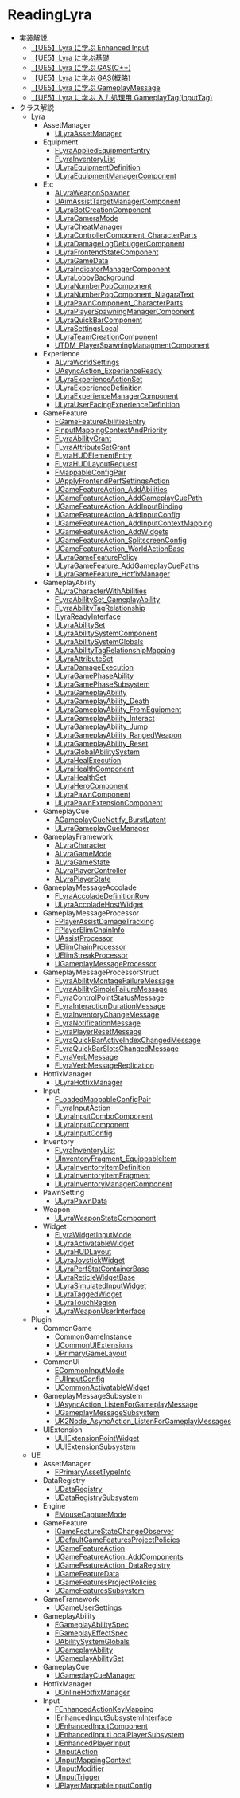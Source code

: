 # ReadingLyra

<!--- generatede --->
- 実装解説
	- [【UE5】Lyra に学ぶ Enhanced Input]
	- [【UE5】Lyra に学ぶ基礎]
	- [【UE5】Lyra に学ぶ GAS(C++)]
	- [【UE5】Lyra に学ぶ GAS(概略)]
	- [【UE5】Lyra に学ぶ GameplayMessage]
	- [【UE5】Lyra に学ぶ 入力処理用 GameplayTag(InputTag)]
- クラス解説
	- Lyra
		- AssetManager
			- [ULyraAssetManager]
		- Equipment
			- [FLyraAppliedEquipmentEntry]
			- [FLyraInventoryList]
			- [ULyraEquipmentDefinition]
			- [ULyraEquipmentManagerComponent]
		- Etc
			- [ALyraWeaponSpawner]
			- [UAimAssistTargetManagerComponent]
			- [ULyraBotCreationComponent]
			- [ULyraCameraMode]
			- [ULyraCheatManager]
			- [ULyraControllerComponent_CharacterParts]
			- [ULyraDamageLogDebuggerComponent]
			- [ULyraFrontendStateComponent]
			- [ULyraGameData]
			- [ULyraIndicatorManagerComponent]
			- [ULyraLobbyBackground]
			- [ULyraNumberPopComponent]
			- [ULyraNumberPopComponent_NiagaraText]
			- [ULyraPawnComponent_CharacterParts]
			- [ULyraPlayerSpawningManagerComponent]
			- [ULyraQuickBarComponent]
			- [ULyraSettingsLocal]
			- [ULyraTeamCreationComponent]
			- [UTDM_PlayerSpawningManagmentComponent]
		- Experience
			- [ALyraWorldSettings]
			- [UAsyncAction_ExperienceReady]
			- [ULyraExperienceActionSet]
			- [ULyraExperienceDefinition]
			- [ULyraExperienceManagerComponent]
			- [ULyraUserFacingExperienceDefinition]
		- GameFeature
			- [FGameFeatureAbilitiesEntry]
			- [FInputMappingContextAndPriority]
			- [FLyraAbilityGrant]
			- [FLyraAttributeSetGrant]
			- [FLyraHUDElementEntry]
			- [FLyraHUDLayoutRequest]
			- [FMappableConfigPair]
			- [UApplyFrontendPerfSettingsAction]
			- [UGameFeatureAction_AddAbilities]
			- [UGameFeatureAction_AddGameplayCuePath]
			- [UGameFeatureAction_AddInputBinding]
			- [UGameFeatureAction_AddInputConfig]
			- [UGameFeatureAction_AddInputContextMapping]
			- [UGameFeatureAction_AddWidgets]
			- [UGameFeatureAction_SplitscreenConfig]
			- [UGameFeatureAction_WorldActionBase]
			- [ULyraGameFeaturePolicy]
			- [ULyraGameFeature_AddGameplayCuePaths]
			- [ULyraGameFeature_HotfixManager]
		- GameplayAbility
			- [ALyraCharacterWithAbilities]
			- [FLyraAbilitySet_GameplayAbility]
			- [FLyraAbilityTagRelationship]
			- [ILyraReadyInterface]
			- [ULyraAbilitySet]
			- [ULyraAbilitySystemComponent]
			- [ULyraAbilitySystemGlobals]
			- [ULyraAbilityTagRelationshipMapping]
			- [ULyraAttributeSet]
			- [ULyraDamageExecution]
			- [ULyraGamePhaseAbility]
			- [ULyraGamePhaseSubsystem]
			- [ULyraGameplayAbility]
			- [ULyraGameplayAbility_Death]
			- [ULyraGameplayAbility_FromEquipment]
			- [ULyraGameplayAbility_Interact]
			- [ULyraGameplayAbility_Jump]
			- [ULyraGameplayAbility_RangedWeapon]
			- [ULyraGameplayAbility_Reset]
			- [ULyraGlobalAbilitySystem]
			- [ULyraHealExecution]
			- [ULyraHealthComponent]
			- [ULyraHealthSet]
			- [ULyraHeroComponent]
			- [ULyraPawnComponent]
			- [ULyraPawnExtensionComponent]
		- GameplayCue
			- [AGameplayCueNotify_BurstLatent]
			- [ULyraGameplayCueManager]
		- GameplayFramework
			- [ALyraCharacter]
			- [ALyraGameMode]
			- [ALyraGameState]
			- [ALyraPlayerController]
			- [ALyraPlayerState]
		- GameplayMessageAccolade
			- [FLyraAccoladeDefinitionRow]
			- [ULyraAccoladeHostWidget]
		- GameplayMessageProcessor
			- [FPlayerAssistDamageTracking]
			- [FPlayerElimChainInfo]
			- [UAssistProcessor]
			- [UElimChainProcessor]
			- [UElimStreakProcessor]
			- [UGameplayMessageProcessor]
		- GameplayMessageProcessorStruct
			- [FLyraAbilityMontageFailureMessage]
			- [FLyraAbilitySimpleFailureMessage]
			- [FLyraControlPointStatusMessage]
			- [FLyraInteractionDurationMessage]
			- [FLyraInventoryChangeMessage]
			- [FLyraNotificationMessage]
			- [FLyraPlayerResetMessage]
			- [FLyraQuickBarActiveIndexChangedMessage]
			- [FLyraQuickBarSlotsChangedMessage]
			- [FLyraVerbMessage]
			- [FLyraVerbMessageReplication]
		- HotfixManager
			- [ULyraHotfixManager]
		- Input
			- [FLoadedMappableConfigPair]
			- [FLyraInputAction]
			- [ULyraInputComboComponent]
			- [ULyraInputComponent]
			- [ULyraInputConfig]
		- Inventory
			- [FLyraInventoryList]
			- [UInventoryFragment_EquippableItem]
			- [ULyraInventoryItemDefinition]
			- [ULyraInventoryItemFragment]
			- [ULyraInventoryManagerComponent]
		- PawnSetting
			- [ULyraPawnData]
		- Weapon
			- [ULyraWeaponStateComponent]
		- Widget
			- [ELyraWidgetInputMode]
			- [ULyraActivatableWidget]
			- [ULyraHUDLayout]
			- [ULyraJoystickWidget]
			- [ULyraPerfStatContainerBase]
			- [ULyraReticleWidgetBase]
			- [ULyraSimulatedInputWidget]
			- [ULyraTaggedWidget]
			- [ULyraTouchRegion]
			- [ULyraWeaponUserInterface]
	- Plugin
		- CommonGame
			- [CommonGameInstance]
			- [UCommonUIExtensions]
			- [UPrimaryGameLayout]
		- CommonUI
			- [ECommonInputMode]
			- [FUIInputConfig]
			- [UCommonActivatableWidget]
		- GameplayMessageSubsystem
			- [UAsyncAction_ListenForGameplayMessage]
			- [UGameplayMessageSubsystem]
			- [UK2Node_AsyncAction_ListenForGameplayMessages]
		- UIExtension
			- [UUIExtensionPointWidget]
			- [UUIExtensionSubsystem]
	- UE
		- AssetManager
			- [FPrimaryAssetTypeInfo]
		- DataRegistry
			- [UDataRegistry]
			- [UDataRegistrySubsystem]
		- Engine
			- [EMouseCaptureMode]
		- GameFeature
			- [IGameFeatureStateChangeObserver]
			- [UDefaultGameFeaturesProjectPolicies]
			- [UGameFeatureAction]
			- [UGameFeatureAction_AddComponents]
			- [UGameFeatureAction_DataRegistry]
			- [UGameFeatureData]
			- [UGameFeaturesProjectPolicies]
			- [UGameFeaturesSubsystem]
		- GameFramework
			- [UGameUserSettings]
		- GameplayAbility
			- [FGameplayAbilitySpec]
			- [FGameplayEffectSpec]
			- [UAbilitySystemGlobals]
			- [UGameplayAbility]
			- [UGameplayAbilitySet]
		- GameplayCue
			- [UGameplayCueManager]
		- HotfixManager
			- [UOnlineHotfixManager]
		- Input
			- [FEnhancedActionKeyMapping]
			- [IEnhancedInputSubsystemInterface]
			- [UEnhancedInputComponent]
			- [UEnhancedInputLocalPlayerSubsystem]
			- [UEnhancedPlayerInput]
			- [UInputAction]
			- [UInputMappingContext]
			- [UInputModifier]
			- [UInputTrigger]
			- [UPlayerMappableInputConfig]

<!--- HedaingIDs --->
[【UE5】Lyra に学ぶ Enhanced Input]: ./EnhancedInput.md
[【UE5】Lyra に学ぶ基礎]: ./Experience.md
[【UE5】Lyra に学ぶ GAS(C++)]: ./GameplayAbilityNative.md
[【UE5】Lyra に学ぶ GAS(概略)]: ./GameplayAbilityOverview.md
[【UE5】Lyra に学ぶ GameplayMessage]: ./GameplayMessage.md
[【UE5】Lyra に学ぶ 入力処理用 GameplayTag(InputTag)]: ./InputTag.md
[ULyraAssetManager]: ./CodeRefs/Lyra/AssetManager/ULyraAssetManager.md
[FLyraAppliedEquipmentEntry]: ./CodeRefs/Lyra/Equipment/FLyraAppliedEquipmentEntry.md
[FLyraInventoryList]: ./CodeRefs/Lyra/Equipment/FLyraInventoryList.md
[ULyraEquipmentDefinition]: ./CodeRefs/Lyra/Equipment/ULyraEquipmentDefinition.md
[ULyraEquipmentManagerComponent]: ./CodeRefs/Lyra/Equipment/ULyraEquipmentManagerComponent.md
[ALyraWeaponSpawner]: ./CodeRefs/Lyra/Etc/ALyraWeaponSpawner.md
[UAimAssistTargetManagerComponent]: ./CodeRefs/Lyra/Etc/UAimAssistTargetManagerComponent.md
[ULyraBotCreationComponent]: ./CodeRefs/Lyra/Etc/ULyraBotCreationComponent.md
[ULyraCameraMode]: ./CodeRefs/Lyra/Etc/ULyraCameraMode.md
[ULyraCheatManager]: ./CodeRefs/Lyra/Etc/ULyraCheatManager.md
[ULyraControllerComponent_CharacterParts]: ./CodeRefs/Lyra/Etc/ULyraControllerComponent_CharacterParts.md
[ULyraDamageLogDebuggerComponent]: ./CodeRefs/Lyra/Etc/ULyraDamageLogDebuggerComponent.md
[ULyraFrontendStateComponent]: ./CodeRefs/Lyra/Etc/ULyraFrontendStateComponent.md
[ULyraGameData]: ./CodeRefs/Lyra/Etc/ULyraGameData.md
[ULyraIndicatorManagerComponent]: ./CodeRefs/Lyra/Etc/ULyraIndicatorManagerComponent.md
[ULyraLobbyBackground]: ./CodeRefs/Lyra/Etc/ULyraLobbyBackground.md
[ULyraNumberPopComponent]: ./CodeRefs/Lyra/Etc/ULyraNumberPopComponent.md
[ULyraNumberPopComponent_NiagaraText]: ./CodeRefs/Lyra/Etc/ULyraNumberPopComponent_NiagaraText.md
[ULyraPawnComponent_CharacterParts]: ./CodeRefs/Lyra/Etc/ULyraPawnComponent_CharacterParts.md
[ULyraPlayerSpawningManagerComponent]: ./CodeRefs/Lyra/Etc/ULyraPlayerSpawningManagerComponent.md
[ULyraQuickBarComponent]: ./CodeRefs/Lyra/Etc/ULyraQuickBarComponent.md
[ULyraSettingsLocal]: ./CodeRefs/Lyra/Etc/ULyraSettingsLocal.md
[ULyraTeamCreationComponent]: ./CodeRefs/Lyra/Etc/ULyraTeamCreationComponent.md
[UTDM_PlayerSpawningManagmentComponent]: ./CodeRefs/Lyra/Etc/UTDM_PlayerSpawningManagmentComponent.md
[ALyraWorldSettings]: ./CodeRefs/Lyra/Experience/ALyraWorldSettings.md
[UAsyncAction_ExperienceReady]: ./CodeRefs/Lyra/Experience/UAsyncAction_ExperienceReady.md
[ULyraExperienceActionSet]: ./CodeRefs/Lyra/Experience/ULyraExperienceActionSet.md
[ULyraExperienceDefinition]: ./CodeRefs/Lyra/Experience/ULyraExperienceDefinition.md
[ULyraExperienceManagerComponent]: ./CodeRefs/Lyra/Experience/ULyraExperienceManagerComponent.md
[ULyraUserFacingExperienceDefinition]: ./CodeRefs/Lyra/Experience/ULyraUserFacingExperienceDefinition.md
[FGameFeatureAbilitiesEntry]: ./CodeRefs/Lyra/GameFeature/FGameFeatureAbilitiesEntry.md
[FInputMappingContextAndPriority]: ./CodeRefs/Lyra/GameFeature/FInputMappingContextAndPriority.md
[FLyraAbilityGrant]: ./CodeRefs/Lyra/GameFeature/FLyraAbilityGrant.md
[FLyraAttributeSetGrant]: ./CodeRefs/Lyra/GameFeature/FLyraAttributeSetGrant.md
[FLyraHUDElementEntry]: ./CodeRefs/Lyra/GameFeature/FLyraHUDElementEntry.md
[FLyraHUDLayoutRequest]: ./CodeRefs/Lyra/GameFeature/FLyraHUDLayoutRequest.md
[FMappableConfigPair]: ./CodeRefs/Lyra/GameFeature/FMappableConfigPair.md
[UApplyFrontendPerfSettingsAction]: ./CodeRefs/Lyra/GameFeature/UApplyFrontendPerfSettingsAction.md
[UGameFeatureAction_AddAbilities]: ./CodeRefs/Lyra/GameFeature/UGameFeatureAction_AddAbilities.md
[UGameFeatureAction_AddGameplayCuePath]: ./CodeRefs/Lyra/GameFeature/UGameFeatureAction_AddGameplayCuePath.md
[UGameFeatureAction_AddInputBinding]: ./CodeRefs/Lyra/GameFeature/UGameFeatureAction_AddInputBinding.md
[UGameFeatureAction_AddInputConfig]: ./CodeRefs/Lyra/GameFeature/UGameFeatureAction_AddInputConfig.md
[UGameFeatureAction_AddInputContextMapping]: ./CodeRefs/Lyra/GameFeature/UGameFeatureAction_AddInputContextMapping.md
[UGameFeatureAction_AddWidgets]: ./CodeRefs/Lyra/GameFeature/UGameFeatureAction_AddWidgets.md
[UGameFeatureAction_SplitscreenConfig]: ./CodeRefs/Lyra/GameFeature/UGameFeatureAction_SplitscreenConfig.md
[UGameFeatureAction_WorldActionBase]: ./CodeRefs/Lyra/GameFeature/UGameFeatureAction_WorldActionBase.md
[ULyraGameFeaturePolicy]: ./CodeRefs/Lyra/GameFeature/ULyraGameFeaturePolicy.md
[ULyraGameFeature_AddGameplayCuePaths]: ./CodeRefs/Lyra/GameFeature/ULyraGameFeature_AddGameplayCuePaths.md
[ULyraGameFeature_HotfixManager]: ./CodeRefs/Lyra/GameFeature/ULyraGameFeature_HotfixManager.md
[ALyraCharacterWithAbilities]: ./CodeRefs/Lyra/GameplayAbility/ALyraCharacterWithAbilities.md
[FLyraAbilitySet_GameplayAbility]: ./CodeRefs/Lyra/GameplayAbility/FLyraAbilitySet_GameplayAbility.md
[FLyraAbilityTagRelationship]: ./CodeRefs/Lyra/GameplayAbility/FLyraAbilityTagRelationship.md
[ILyraReadyInterface]: ./CodeRefs/Lyra/GameplayAbility/ILyraReadyInterface.md
[ULyraAbilitySet]: ./CodeRefs/Lyra/GameplayAbility/ULyraAbilitySet.md
[ULyraAbilitySystemComponent]: ./CodeRefs/Lyra/GameplayAbility/ULyraAbilitySystemComponent.md
[ULyraAbilitySystemGlobals]: ./CodeRefs/Lyra/GameplayAbility/ULyraAbilitySystemGlobals.md
[ULyraAbilityTagRelationshipMapping]: ./CodeRefs/Lyra/GameplayAbility/ULyraAbilityTagRelationshipMapping.md
[ULyraAttributeSet]: ./CodeRefs/Lyra/GameplayAbility/ULyraAttributeSet.md
[ULyraDamageExecution]: ./CodeRefs/Lyra/GameplayAbility/ULyraDamageExecution.md
[ULyraGamePhaseAbility]: ./CodeRefs/Lyra/GameplayAbility/ULyraGamePhaseAbility.md
[ULyraGamePhaseSubsystem]: ./CodeRefs/Lyra/GameplayAbility/ULyraGamePhaseSubsystem.md
[ULyraGameplayAbility]: ./CodeRefs/Lyra/GameplayAbility/ULyraGameplayAbility.md
[ULyraGameplayAbility_Death]: ./CodeRefs/Lyra/GameplayAbility/ULyraGameplayAbility_Death.md
[ULyraGameplayAbility_FromEquipment]: ./CodeRefs/Lyra/GameplayAbility/ULyraGameplayAbility_FromEquipment.md
[ULyraGameplayAbility_Interact]: ./CodeRefs/Lyra/GameplayAbility/ULyraGameplayAbility_Interact.md
[ULyraGameplayAbility_Jump]: ./CodeRefs/Lyra/GameplayAbility/ULyraGameplayAbility_Jump.md
[ULyraGameplayAbility_RangedWeapon]: ./CodeRefs/Lyra/GameplayAbility/ULyraGameplayAbility_RangedWeapon.md
[ULyraGameplayAbility_Reset]: ./CodeRefs/Lyra/GameplayAbility/ULyraGameplayAbility_Reset.md
[ULyraGlobalAbilitySystem]: ./CodeRefs/Lyra/GameplayAbility/ULyraGlobalAbilitySystem.md
[ULyraHealExecution]: ./CodeRefs/Lyra/GameplayAbility/ULyraHealExecution.md
[ULyraHealthComponent]: ./CodeRefs/Lyra/GameplayAbility/ULyraHealthComponent.md
[ULyraHealthSet]: ./CodeRefs/Lyra/GameplayAbility/ULyraHealthSet.md
[ULyraHeroComponent]: ./CodeRefs/Lyra/GameplayAbility/ULyraHeroComponent.md
[ULyraPawnComponent]: ./CodeRefs/Lyra/GameplayAbility/ULyraPawnComponent.md
[ULyraPawnExtensionComponent]: ./CodeRefs/Lyra/GameplayAbility/ULyraPawnExtensionComponent.md
[AGameplayCueNotify_BurstLatent]: ./CodeRefs/Lyra/GameplayCue/AGameplayCueNotify_BurstLatent.md
[ULyraGameplayCueManager]: ./CodeRefs/Lyra/GameplayCue/ULyraGameplayCueManager.md
[ALyraCharacter]: ./CodeRefs/Lyra/GameplayFramework/ALyraCharacter.md
[ALyraGameMode]: ./CodeRefs/Lyra/GameplayFramework/ALyraGameMode.md
[ALyraGameState]: ./CodeRefs/Lyra/GameplayFramework/ALyraGameState.md
[ALyraPlayerController]: ./CodeRefs/Lyra/GameplayFramework/ALyraPlayerController.md
[ALyraPlayerState]: ./CodeRefs/Lyra/GameplayFramework/ALyraPlayerState.md
[FLyraAccoladeDefinitionRow]: ./CodeRefs/Lyra/GameplayMessageAccolade/FLyraAccoladeDefinitionRow.md
[ULyraAccoladeHostWidget]: ./CodeRefs/Lyra/GameplayMessageAccolade/ULyraAccoladeHostWidget.md
[FPlayerAssistDamageTracking]: ./CodeRefs/Lyra/GameplayMessageProcessor/FPlayerAssistDamageTracking.md
[FPlayerElimChainInfo]: ./CodeRefs/Lyra/GameplayMessageProcessor/FPlayerElimChainInfo.md
[UAssistProcessor]: ./CodeRefs/Lyra/GameplayMessageProcessor/UAssistProcessor.md
[UElimChainProcessor]: ./CodeRefs/Lyra/GameplayMessageProcessor/UElimChainProcessor.md
[UElimStreakProcessor]: ./CodeRefs/Lyra/GameplayMessageProcessor/UElimStreakProcessor.md
[UGameplayMessageProcessor]: ./CodeRefs/Lyra/GameplayMessageProcessor/UGameplayMessageProcessor.md
[FLyraAbilityMontageFailureMessage]: ./CodeRefs/Lyra/GameplayMessageProcessorStruct/FLyraAbilityMontageFailureMessage.md
[FLyraAbilitySimpleFailureMessage]: ./CodeRefs/Lyra/GameplayMessageProcessorStruct/FLyraAbilitySimpleFailureMessage.md
[FLyraControlPointStatusMessage]: ./CodeRefs/Lyra/GameplayMessageProcessorStruct/FLyraControlPointStatusMessage.md
[FLyraInteractionDurationMessage]: ./CodeRefs/Lyra/GameplayMessageProcessorStruct/FLyraInteractionDurationMessage.md
[FLyraInventoryChangeMessage]: ./CodeRefs/Lyra/GameplayMessageProcessorStruct/FLyraInventoryChangeMessage.md
[FLyraNotificationMessage]: ./CodeRefs/Lyra/GameplayMessageProcessorStruct/FLyraNotificationMessage.md
[FLyraPlayerResetMessage]: ./CodeRefs/Lyra/GameplayMessageProcessorStruct/FLyraPlayerResetMessage.md
[FLyraQuickBarActiveIndexChangedMessage]: ./CodeRefs/Lyra/GameplayMessageProcessorStruct/FLyraQuickBarActiveIndexChangedMessage.md
[FLyraQuickBarSlotsChangedMessage]: ./CodeRefs/Lyra/GameplayMessageProcessorStruct/FLyraQuickBarSlotsChangedMessage.md
[FLyraVerbMessage]: ./CodeRefs/Lyra/GameplayMessageProcessorStruct/FLyraVerbMessage.md
[FLyraVerbMessageReplication]: ./CodeRefs/Lyra/GameplayMessageProcessorStruct/FLyraVerbMessageReplication.md
[ULyraHotfixManager]: ./CodeRefs/Lyra/HotfixManager/ULyraHotfixManager.md
[FLoadedMappableConfigPair]: ./CodeRefs/Lyra/Input/FLoadedMappableConfigPair.md
[FLyraInputAction]: ./CodeRefs/Lyra/Input/FLyraInputAction.md
[ULyraInputComboComponent]: ./CodeRefs/Lyra/Input/ULyraInputComboComponent.md
[ULyraInputComponent]: ./CodeRefs/Lyra/Input/ULyraInputComponent.md
[ULyraInputConfig]: ./CodeRefs/Lyra/Input/ULyraInputConfig.md
[FLyraInventoryList]: ./CodeRefs/Lyra/Inventory/FLyraInventoryList.md
[UInventoryFragment_EquippableItem]: ./CodeRefs/Lyra/Inventory/UInventoryFragment_EquippableItem.md
[ULyraInventoryItemDefinition]: ./CodeRefs/Lyra/Inventory/ULyraInventoryItemDefinition.md
[ULyraInventoryItemFragment]: ./CodeRefs/Lyra/Inventory/ULyraInventoryItemFragment.md
[ULyraInventoryManagerComponent]: ./CodeRefs/Lyra/Inventory/ULyraInventoryManagerComponent.md
[ULyraPawnData]: ./CodeRefs/Lyra/PawnSetting/ULyraPawnData.md
[ULyraWeaponStateComponent]: ./CodeRefs/Lyra/Weapon/ULyraWeaponStateComponent.md
[ELyraWidgetInputMode]: ./CodeRefs/Lyra/Widget/ELyraWidgetInputMode.md
[ULyraActivatableWidget]: ./CodeRefs/Lyra/Widget/ULyraActivatableWidget.md
[ULyraHUDLayout]: ./CodeRefs/Lyra/Widget/ULyraHUDLayout.md
[ULyraJoystickWidget]: ./CodeRefs/Lyra/Widget/ULyraJoystickWidget.md
[ULyraPerfStatContainerBase]: ./CodeRefs/Lyra/Widget/ULyraPerfStatContainerBase.md
[ULyraReticleWidgetBase]: ./CodeRefs/Lyra/Widget/ULyraReticleWidgetBase.md
[ULyraSimulatedInputWidget]: ./CodeRefs/Lyra/Widget/ULyraSimulatedInputWidget.md
[ULyraTaggedWidget]: ./CodeRefs/Lyra/Widget/ULyraTaggedWidget.md
[ULyraTouchRegion]: ./CodeRefs/Lyra/Widget/ULyraTouchRegion.md
[ULyraWeaponUserInterface]: ./CodeRefs/Lyra/Widget/ULyraWeaponUserInterface.md
[CommonGameInstance]: ./CodeRefs/Plugin/CommonGame/CommonGameInstance.md
[UCommonUIExtensions]: ./CodeRefs/Plugin/CommonGame/UCommonUIExtensions.md
[UPrimaryGameLayout]: ./CodeRefs/Plugin/CommonGame/UPrimaryGameLayout.md
[ECommonInputMode]: ./CodeRefs/Plugin/CommonUI/ECommonInputMode.md
[FUIInputConfig]: ./CodeRefs/Plugin/CommonUI/FUIInputConfig.md
[UCommonActivatableWidget]: ./CodeRefs/Plugin/CommonUI/UCommonActivatableWidget.md
[UAsyncAction_ListenForGameplayMessage]: ./CodeRefs/Plugin/GameplayMessageSubsystem/UAsyncAction_ListenForGameplayMessage.md
[UGameplayMessageSubsystem]: ./CodeRefs/Plugin/GameplayMessageSubsystem/UGameplayMessageSubsystem.md
[UK2Node_AsyncAction_ListenForGameplayMessages]: ./CodeRefs/Plugin/GameplayMessageSubsystem/UK2Node_AsyncAction_ListenForGameplayMessages.md
[UUIExtensionPointWidget]: ./CodeRefs/Plugin/UIExtension/UUIExtensionPointWidget.md
[UUIExtensionSubsystem]: ./CodeRefs/Plugin/UIExtension/UUIExtensionSubsystem.md
[FPrimaryAssetTypeInfo]: ./CodeRefs/UE/AssetManager/FPrimaryAssetTypeInfo.md
[UDataRegistry]: ./CodeRefs/UE/DataRegistry/UDataRegistry.md
[UDataRegistrySubsystem]: ./CodeRefs/UE/DataRegistry/UDataRegistrySubsystem.md
[EMouseCaptureMode]: ./CodeRefs/UE/Engine/EMouseCaptureMode.md
[IGameFeatureStateChangeObserver]: ./CodeRefs/UE/GameFeature/IGameFeatureStateChangeObserver.md
[UDefaultGameFeaturesProjectPolicies]: ./CodeRefs/UE/GameFeature/UDefaultGameFeaturesProjectPolicies.md
[UGameFeatureAction]: ./CodeRefs/UE/GameFeature/UGameFeatureAction.md
[UGameFeatureAction_AddComponents]: ./CodeRefs/UE/GameFeature/UGameFeatureAction_AddComponents.md
[UGameFeatureAction_DataRegistry]: ./CodeRefs/UE/GameFeature/UGameFeatureAction_DataRegistry.md
[UGameFeatureData]: ./CodeRefs/UE/GameFeature/UGameFeatureData.md
[UGameFeaturesProjectPolicies]: ./CodeRefs/UE/GameFeature/UGameFeaturesProjectPolicies.md
[UGameFeaturesSubsystem]: ./CodeRefs/UE/GameFeature/UGameFeaturesSubsystem.md
[UGameUserSettings]: ./CodeRefs/UE/GameFramework/UGameUserSettings.md
[FGameplayAbilitySpec]: ./CodeRefs/UE/GameplayAbility/FGameplayAbilitySpec.md
[FGameplayEffectSpec]: ./CodeRefs/UE/GameplayAbility/FGameplayEffectSpec.md
[UAbilitySystemGlobals]: ./CodeRefs/UE/GameplayAbility/UAbilitySystemGlobals.md
[UGameplayAbility]: ./CodeRefs/UE/GameplayAbility/UGameplayAbility.md
[UGameplayAbilitySet]: ./CodeRefs/UE/GameplayAbility/UGameplayAbilitySet.md
[UGameplayCueManager]: ./CodeRefs/UE/GameplayCue/UGameplayCueManager.md
[UOnlineHotfixManager]: ./CodeRefs/UE/HotfixManager/UOnlineHotfixManager.md
[FEnhancedActionKeyMapping]: ./CodeRefs/UE/Input/FEnhancedActionKeyMapping.md
[IEnhancedInputSubsystemInterface]: ./CodeRefs/UE/Input/IEnhancedInputSubsystemInterface.md
[UEnhancedInputComponent]: ./CodeRefs/UE/Input/UEnhancedInputComponent.md
[UEnhancedInputLocalPlayerSubsystem]: ./CodeRefs/UE/Input/UEnhancedInputLocalPlayerSubsystem.md
[UEnhancedPlayerInput]: ./CodeRefs/UE/Input/UEnhancedPlayerInput.md
[UInputAction]: ./CodeRefs/UE/Input/UInputAction.md
[UInputMappingContext]: ./CodeRefs/UE/Input/UInputMappingContext.md
[UInputModifier]: ./CodeRefs/UE/Input/UInputModifier.md
[UInputTrigger]: ./CodeRefs/UE/Input/UInputTrigger.md
[UPlayerMappableInputConfig]: ./CodeRefs/UE/Input/UPlayerMappableInputConfig.md
